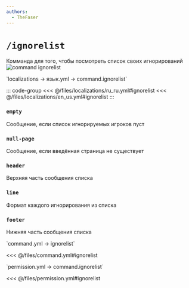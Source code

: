 ```yaml
---
authors:
  - TheFaser
---
```


# `/ignorelist`

Комманда для того, чтобы посмотреть список своих игнорирований
![command ignorelist](/commandignorelist.png)

[//]: # (localization)
<!--@include: @/parts/words.md#localization--> 
<!--@include: @/parts/words.md#path--> `localizations → язык.yml → command.ignorelist`

<!--@include: @/parts/words.md#default--> 

::: code-group
<<< @/files/localizations/ru_ru.yml#ignorelist
<<< @/files/localizations/en_us.yml#ignorelist
:::

### `empty`

Сообщение, если список игнорируемых игроков пуст

### `null-page`

Сообщение, если введённая страница не существует

### `header`

Верхняя часть сообщения списка

### `line`

Формат каждого игнорирования из списка

### `footer`

Нижняя часть сообщения списка

[//]: # (command.yml)
<!--@include: @/parts/words.md#setting-->
<!--@include: @/parts/words.md#path--> `command.yml → ignorelist`

<!--@include: @/parts/words.md#default-->
<<< @/files/command.yml#ignorelist

<!--@include: @/parts/enable.md-->
<!--@include: @/parts/perPage.md-->
<!--@include: @/parts/aliases.md-->
<!--@include: @/parts/cooldown.md-->
<!--@include: @/parts/sound.md-->

[//]: # (permission.yml)
<!--@include: @/parts/words.md#permission-->
<!--@include: @/parts/words.md#path--> `permission.yml → command.ignorelist`

<!--@include: @/parts/words.md#default-->
<<< @/files/permission.yml#ignorelist

<!--@include: @/parts/permission/permissionTier3.md-->
<!--@include: @/parts/permission/cooldown.md-->
<!--@include: @/parts/permission/sound.md-->